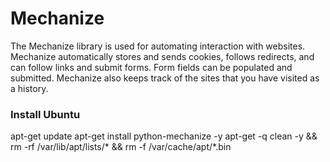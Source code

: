 # Mechanize

The Mechanize library is used for automating interaction with websites. Mechanize automatically stores and sends cookies, follows redirects, and can follow links and submit forms. Form fields can be populated and submitted. Mechanize also keeps track of the sites that you have visited as a history.

### Install Ubuntu

apt-get update
apt-get install python-mechanize -y
apt-get -q clean -y && rm -rf /var/lib/apt/lists/* && rm -f /var/cache/apt/*.bin
